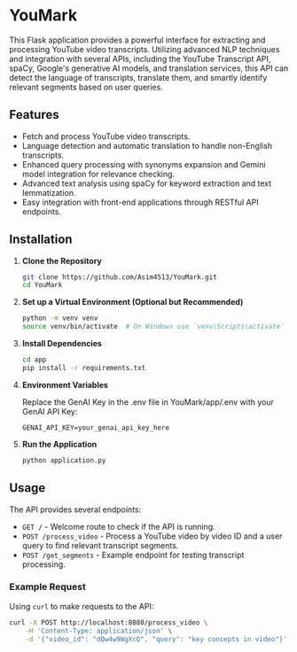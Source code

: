 # YouMark

This Flask application provides a powerful interface for extracting and processing YouTube video transcripts. Utilizing advanced NLP techniques and integration with several APIs, including the YouTube Transcript API, spaCy, Google's generative AI models, and translation services, this API can detect the language of transcripts, translate them, and smartly identify relevant segments based on user queries.

## Features

- Fetch and process YouTube video transcripts.
- Language detection and automatic translation to handle non-English transcripts.
- Enhanced query processing with synonyms expansion and Gemini model integration for relevance checking.
- Advanced text analysis using spaCy for keyword extraction and text lemmatization.
- Easy integration with front-end applications through RESTful API endpoints.

## Installation

1. **Clone the Repository**

    ```bash
    git clone https://github.com/Asim4513/YouMark.git
    cd YouMark
    ```

2. **Set up a Virtual Environment (Optional but Recommended)**

    ```bash
    python -m venv venv
    source venv/bin/activate  # On Windows use `venv\Scripts\activate`
    ```

3. **Install Dependencies**

    ```bash
    cd app
    pip install -r requirements.txt
    ```

4. **Environment Variables**

    Replace the GenAI Key in the .env file in YouMark/app/.env with your GenAI API Key:

    ```plaintext
    GENAI_API_KEY=your_genai_api_key_here
    ```

5. **Run the Application**

    ```bash
    python application.py
    ```

## Usage

The API provides several endpoints:

- `GET /` - Welcome route to check if the API is running.
- `POST /process_video` - Process a YouTube video by video ID and a user query to find relevant transcript segments.
- `POST /get_segments` - Example endpoint for testing transcript processing.

### Example Request

Using `curl` to make requests to the API:

```bash
curl -X POST http://localhost:8080/process_video \
    -H 'Content-Type: application/json' \
    -d '{"video_id": "dQw4w9WgXcQ", "query": "key concepts in video"}'
